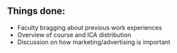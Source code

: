 
## Things done:

- Faculty bragging about previous work experiences
- Overview of course and ICA distribution
- Discussion on how marketing/advertising is important
